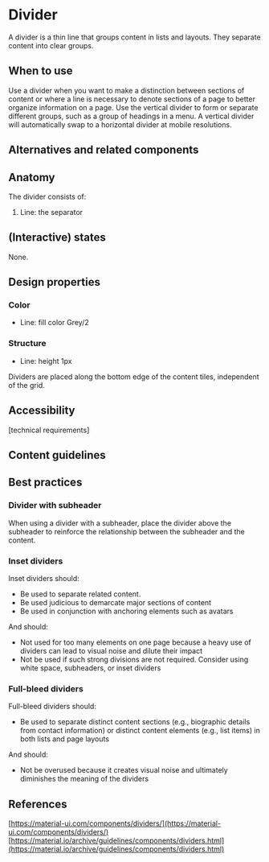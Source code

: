# Divider

A divider is a thin line that groups content in lists and layouts. They separate content into clear groups.

## When to use

Use a divider when you want to make a distinction between sections of content or where a line is necessary to denote sections of a page to better organize information on a page. Use the vertical divider to form or separate different groups, such as a group of headings in a menu. A vertical divider will automatically swap to a horizontal divider at mobile resolutions.

## Alternatives and related components

## Anatomy

The divider consists of:

1. Line: the separator

## (Interactive) states

None.

## Design properties

### Color

- Line: fill color Grey/2

### Structure

- Line: height 1px

Dividers are placed along the bottom edge of the content tiles, independent of the grid.

## Accessibility

[technical requirements]

## Content guidelines

## Best practices

### Divider with subheader

When using a divider with a subheader, place the divider above the subheader to reinforce the relationship between the subheader and the content.

### Inset dividers

Inset dividers should:

- Be used to separate related content.
- Be used judicious to demarcate major sections of content
- Be used in conjunction with anchoring elements such as avatars

And should:

- Not used for too many elements on one page because a heavy use of dividers can lead to visual noise and dilute their impact
- Not be used if such strong divisions are not required. Consider using white space, subheaders, or inset dividers

### Full-bleed dividers

Full-bleed dividers should:

- Be used to separate distinct content sections (e.g., biographic details from contact information) or distinct content elements (e.g., list items) in both lists and page layouts

And should:

- Not be overused because it creates visual noise and ultimately diminishes the meaning of the dividers

## References

[https://material-ui.com/components/dividers/](https://material-ui.com/components/dividers/)
[https://material.io/archive/guidelines/components/dividers.html](https://material.io/archive/guidelines/components/dividers.html)
